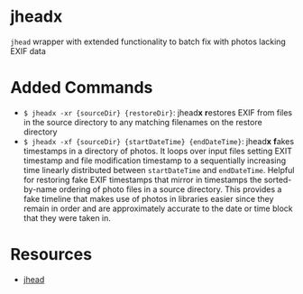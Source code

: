 # jheadx

`jhead` wrapper with extended functionality to batch fix with photos lacking EXIF data

# Added Commands
- `$ jheadx -xr {sourceDir} {restoreDir}`: jhead**x** **r**estores EXIF from files in the source directory to any matching filenames on the restore directory
- `$ jheadx -xf {sourceDir} {startDateTime} {endDateTime}`: jhead**x** **f**akes timestamps in a directory of photos. It loops over input files setting EXIT timestamp and file modification timestamp to a sequentially increasing time linearly distributed between `startDateTime` and `endDateTime`. Helpful for restoring fake EXIF timestamps that mirror in timestamps the sorted-by-name ordering of photo files in a source directory. This provides a fake timeline that makes use of photos in libraries easier since they remain in order and are approximately accurate to the date or time block that they were taken in.

# Resources
- [jhead](http://www.sentex.net/~mwandel/jhead/)